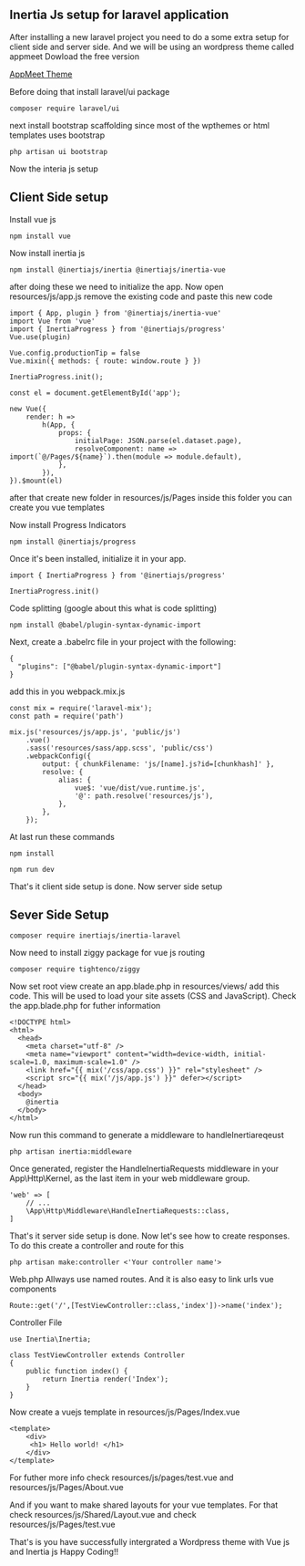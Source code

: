 ## Inertia Js setup for laravel application
After installing a new laravel project you need to do a some extra setup for client side and server side. And we will be using an wordpress 
theme called appmeet 
Dowload the free version 

[AppMeet Theme](#https://wpthemesgrid.com/downloads/appmeet-startup-app-saas-html-template/)

Before doing that install laravel/ui package 
```
composer require laravel/ui
```
next install bootstrap scaffolding since most of the wpthemes or html templates uses bootstrap
```
php artisan ui bootstrap
```

Now the interia js setup 

## Client Side setup 
Install vue js 
```
npm install vue
```
Now install inertia js

```
npm install @inertiajs/inertia @inertiajs/inertia-vue
```

after doing these we need to initialize the  app. Now open resources/js/app.js 
remove the existing code and paste this new code 

```
import { App, plugin } from '@inertiajs/inertia-vue'
import Vue from 'vue'
import { InertiaProgress } from '@inertiajs/progress'
Vue.use(plugin)

Vue.config.productionTip = false
Vue.mixin({ methods: { route: window.route } })

InertiaProgress.init();

const el = document.getElementById('app');

new Vue({
    render: h =>
        h(App, {
            props: {
                initialPage: JSON.parse(el.dataset.page),
                resolveComponent: name => import(`@/Pages/${name}`).then(module => module.default),
            },
        }),
}).$mount(el)
```
after that create new folder in resources/js/Pages inside this folder you can create you vue templates

Now install Progress Indicators 
```
npm install @inertiajs/progress
```

Once it's been installed, initialize it in your app.
```
import { InertiaProgress } from '@inertiajs/progress'

InertiaProgress.init()
```
Code splitting (google about this what is code splitting)
```
npm install @babel/plugin-syntax-dynamic-import

```
Next, create a .babelrc file in your project with the following:
```
{
  "plugins": ["@babel/plugin-syntax-dynamic-import"]
}
```

add this in you webpack.mix.js
```
const mix = require('laravel-mix');
const path = require('path')

mix.js('resources/js/app.js', 'public/js')
    .vue()
    .sass('resources/sass/app.scss', 'public/css')
    .webpackConfig({
        output: { chunkFilename: 'js/[name].js?id=[chunkhash]' },
        resolve: {
            alias: {
                vue$: 'vue/dist/vue.runtime.js',
                '@': path.resolve('resources/js'),
            },
        },
    });
```

At last run these commands 
```
npm install 
```
```
npm run dev
```
That's it client side setup is done. Now server side setup 

## Sever Side Setup
```
composer require inertiajs/inertia-laravel
```

Now need to install ziggy package for vue js routing
```
composer require tightenco/ziggy
```

Now set root view 
create an app.blade.php in resources/views/ add this code. This will be used to load your site assets (CSS and JavaScript).
Check the app.blade.php for futher information
```
<!DOCTYPE html>
<html>
  <head>
    <meta charset="utf-8" />
    <meta name="viewport" content="width=device-width, initial-scale=1.0, maximum-scale=1.0" />
    <link href="{{ mix('/css/app.css') }}" rel="stylesheet" />
    <script src="{{ mix('/js/app.js') }}" defer></script>
  </head>
  <body>
    @inertia
  </body>
</html>
```
Now run this command to generate a middleware to handleInertiareqeust 
```
php artisan inertia:middleware
```
Once generated, register the HandleInertiaRequests middleware in your App\Http\Kernel, as the last item in your web middleware group.
```
'web' => [
    // ...
    \App\Http\Middleware\HandleInertiaRequests::class,
]
```
That's it server side setup is done. Now let's see how to create responses. To do this create a controller and route for this 
```
php artisan make:controller <'Your controller name'>

```
Web.php
Allways use named routes. And it is also easy to link urls vue components 
```
Route::get('/',[TestViewController::class,'index'])->name('index');

```

Controller File 
```
use Inertia\Inertia;

class TestViewController extends Controller
{
    public function index() {
        return Inertia render('Index');
    }
}
```
Now create a vuejs template in resources/js/Pages/Index.vue 
```
<template>
    <div> 
     <h1> Hello world! </h1>
    </div>
</template>
```
For futher more info check resources/js/pages/test.vue and resources/js/Pages/About.vue

And if you want to make shared layouts for your vue templates. For that check resources/js/Shared/Layout.vue and check resources/js/Pages/test.vue

That's is you have successfully intergrated a Wordpress theme with Vue js and Inertia js
Happy Coding!!
